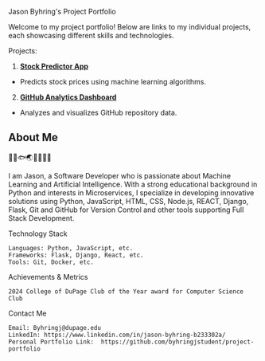 Jason Byhring's Project Portfolio

Welcome to my project portfolio! Below are links to my individual projects, each showcasing different skills and technologies. 

Projects:
1. **[Stock Predictor App](https://stock-predictor-app-mqwmxskm5sj5aakmxztdws.streamlit.app/)**
- Predicts stock prices using machine learning algorithms.
2. **[GitHub Analytics Dashboard](https://app-repository-analytics-dashboard-3lzt68td3o2amm4jhip6vv.streamlit.app/)**
- Analyzes and visualizes GitHub repository data.


## About Me
🧠🐍🐟🌏🎯🍍🌿💥

I am Jason, a Software Developer who is passionate about Machine Learning and Artificial Intelligence.  With a strong educational background in Python and interests in Microservices, I specialize in developing innovative solutions using Python, JavaScript, HTML, CSS, Node.js, REACT, Django, Flask, Git and GitHub for Version Control and other tools supporting Full Stack Development.

Technology Stack

    Languages: Python, JavaScript, etc.
    Frameworks: Flask, Django, React, etc.
    Tools: Git, Docker, etc.

Achievements & Metrics

    2024 College of DuPage Club of the Year award for Computer Science Club

Contact Me

    Email: Byhringj@dupage.edu
    LinkedIn: https://www.linkedin.com/in/jason-byhring-b233302a/
    Personal Portfolio Link:  https://github.com/byhringjstudent/project-portfolio
